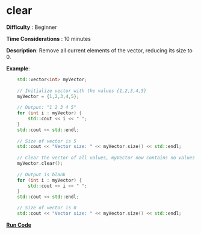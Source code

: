 # clear

**Difficulty** : Beginner

**Time Considerations** : 10 minutes

**Description**: Remove all current elements of the vector, reducing its size to 0.

**Example**:
```cpp
    std::vector<int> myVector;
    
    // Initialize vector with the values {1,2,3,4,5}
    myVector = {1,2,3,4,5};
    
    // Output: "1 2 3 4 5"
    for (int i : myVector) {
        std::cout << i << " ";
    }
    std::cout << std::endl;
    
    // Size of vector is 5
    std::cout << "Vector size: " << myVector.size() << std::endl;
    
    // Clear the vector of all values, myVector now contains no values
    myVector.clear(); 
    
    // Output is blank
    for (int i : myVector) {
        std::cout << i << " ";
    }
    std::cout << std::endl;

    // Size of vector is 0
    std::cout << "Vector size: " << myVector.size() << std::endl;
```
**[Run Code](https://rextester.com/IPP45757)**

